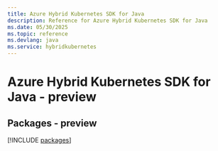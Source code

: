 ```yaml
---
title: Azure Hybrid Kubernetes SDK for Java
description: Reference for Azure Hybrid Kubernetes SDK for Java
ms.date: 05/30/2025
ms.topic: reference
ms.devlang: java
ms.service: hybridkubernetes
---
```

# Azure Hybrid Kubernetes SDK for Java - preview
## Packages - preview
[!INCLUDE [packages](hybrid-kubernetes-index.md)]